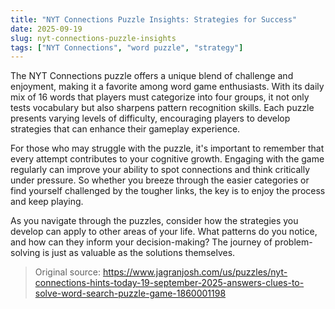 ```yaml
---
title: "NYT Connections Puzzle Insights: Strategies for Success"
date: 2025-09-19
slug: nyt-connections-puzzle-insights
tags: ["NYT Connections", "word puzzle", "strategy"]
---
```


The NYT Connections puzzle offers a unique blend of challenge and enjoyment, making it a favorite among word game enthusiasts. With its daily mix of 16 words that players must categorize into four groups, it not only tests vocabulary but also sharpens pattern recognition skills. Each puzzle presents varying levels of difficulty, encouraging players to develop strategies that can enhance their gameplay experience.

For those who may struggle with the puzzle, it's important to remember that every attempt contributes to your cognitive growth. Engaging with the game regularly can improve your ability to spot connections and think critically under pressure. So whether you breeze through the easier categories or find yourself challenged by the tougher links, the key is to enjoy the process and keep playing.

As you navigate through the puzzles, consider how the strategies you develop can apply to other areas of your life. What patterns do you notice, and how can they inform your decision-making? The journey of problem-solving is just as valuable as the solutions themselves.
> Original source: https://www.jagranjosh.com/us/puzzles/nyt-connections-hints-today-19-september-2025-answers-clues-to-solve-word-search-puzzle-game-1860001198